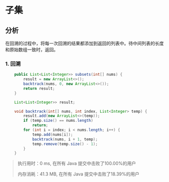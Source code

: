 # 子集

## 分析

在回溯的过程中，将每一次回溯的结果都添加到返回的列表中。待中间列表的长度和原始数组一致时，返回。

### 1. 回溯

```java
    public List<List<Integer>> subsets(int[] nums) {
        result = new ArrayList<>();
        backtrack(nums, 0, new ArrayList<>());
        return result;
    }

    List<List<Integer>> result;

    void backtrack(int[] nums, int index, List<Integer> temp) {
        result.add(new ArrayList<>(temp));
        if (temp.size() == nums.length)
            return;
        for (int i = index; i < nums.length; i++) {
            temp.add(nums[i]);
            backtrack(nums, i + 1, temp);
            temp.remove(temp.size() - 1);
        }
    }
```

> 执行用时：0 ms, 在所有 Java 提交中击败了100.00%的用户
>
> 内存消耗：41.3 MB, 在所有 Java 提交中击败了18.39%的用户
